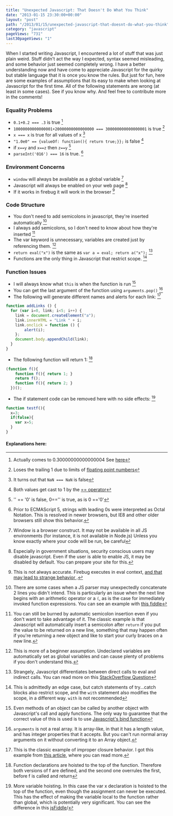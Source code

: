 ```yaml
---
title: "Unexpected Javascript: That Doesn't Do What You Think"
date: "2013-01-15 23:30:00+00:00"
layout: "post"
path: "/2013/01/15/unexpected-javascript-that-doesnt-do-what-you-think"
category: "javascript"
pageViews: "731"
last30pageViews: "1"
---
```


When I started writing Javascript, I encountered a lot of stuff that was just plain weird.  Stuff didn't act the way I expected, syntax seemed misleading, and some behavior just seemed completely wrong.  I have a better understanding now and have come to appreciate Javascript for the quirky but stable language that it is once you know the rules.  But just for fun, here are some examples of assumptions that its easy to make when looking at Javascript for the first time.  All of the following statements are wrong (at least in some cases).  See if you know why.  And feel free to contribute more in the comments!


### Equality Problems

- `0.1+0.2 === .3` is true [^1]
- `10000000000000001+20000000000000000 === 300000000000000001` is true [^2]
- ` x === x ` is true for all values of x [^3]
- `"1.0e0" == {valueOf: function(){ return true;}};` is false [^4]
- if `x==y` and `x==z` then `z==y` [^5]
- `parseInt('016') === 16` is true. [^6]

### Environment Concerns

- `window` will always be available as a global variable [^7]
- Javascript will always be enabled on your web page [^8]
- If it works in firebug it will work in the browser [^9]

### Code Structure

- You don't need to add semicolons in javascript, they're inserted automatically [^10]
- I always add semicolons, so I don't need to know about how they're inserted [^11]
- The var keyword is unnecessary, variables are created just by referencing them. [^12]
- `return eval("x")` is the same as `var a = eval; return a("x");` [^13]
- Functions are the only thing in Javascript that restrict scope.  [^14]

### Function Issues

- I will always know what `this` is when the function is run [^15]
- You can get the last argument of the function using `arguments.pop()` [^16]
- The following will generate different names and alerts for each link: [^17]

```javascript
function addLinks () {
  for (var i=0, link; i<5; i++) {
    link = document.createElement("a");
    link.innerHTML = "Link " + i;
    link.onclick = function () {
        alert(i);
    };
    document.body.appendChild(link);
  }
}
```

-  The following function will return 1: [^18]

```javascript
(function f(){
    function f(){ return 1; }
    return f();
    function f(){ return 2; }
  })();
```

- The if statement code can be removed here with no side effects: [^19]

```javascript
function testf(){
  x=3;
  if(false){
    var x=5;
  }
}
```

#### Explanations here:



[^1]: Actually comes to 0.30000000000000004 See [here][floatingpoint]

[^2]: Loses the trailing 1 due to limits of [floating point numbers][floatingpoint]

[^3]: It turns out that `NaN === NaN` is false

[^4]: Both values get cast to 1 by the [== operator][eqeq]

[^5]: '' == '0' is false, 0=='' is true, as is 0 =='0'

[^6]: Prior to ECMAScript 5, strings with leading 0s were interpreted as Octal Notation.  This is resolved in newer browsers, but IE8 and other older browsers still show this behavior.

[^7]: Window is a browser construct.  It may not be available in all JS environments (for instance, it is not available in Node.js)  Unless you know exactly where your code will be run, be careful

[^8]: Especially in government situations, security conscious users may disable javascript.  Even if the user is able to enable JS, it may be disabled by default.  You can prepare your site for this.

[^9]: This is not always accurate.  Firebug executes in eval context, [and that may lead to strange behavior ][deletebreakdown].

[^10]: There are some cases when a JS parser may unexpectedly concatenate 2 lines you didn't intend.  This is particularly an issue when the next line begins with an arithmetic operator or a `(`, as is the case for immediately invoked function expressions.  You can see an example with [this fiddle][semicolonfiddle]

[^11]: You can still be burned by automatic semicolon insertion even if you don't want to take advantage of it.  The classic example is that Javascript will automatically insert a semicolon after `return` if you put the value to be returned on a new line, something that may happen often if you're returning a new object and like to start your curly braces on a new line.

[^12]: This is more of a beginner assumption.  Undeclared variables are automatically set as global variables and can cause plenty of problems if you don't understand this.

[^13]: Strangely, Javascript differentiates between direct calls to eval and indirect calls. You can read more on this [StackOverflow Question][SOeval]

[^14]: This is admittedly an edge case, but catch statements of try...catch blocks also restrict scope, and the `with` statement also modifies the scope, in a different way.  `with` is not recommended

[^15]: Even methods of an object can be called by another object with Javascript's call and apply functions.  The only way to guarantee that the correct value of this is used is to use [Javascript's bind function][bindmdn]

[^16]: `arguments` is not a real array.  It is array-like, in that it has a length value, and has integer properties that it accepts.  But you can't run normal array arguments on it without converting it to an Array object.

[^17]: This is the classic example of improper closure behavior.  I got this example from [this article][closures], where you can read more.

[^18]: Function declarations are hoisted to the top of the function.  Therefore both versions of f are defined, and the second one overrules the first, before f is called and return

[^19]: More variable hoisting.  In this case the var x declaration is hoisted to the top of the function, even though the assignment can never be executed.  This has the effect of making the variable local to the function rather than global, which is potentially very significant.  You can see the difference in this [jsFiddle][hoistingfiddle]/


[floatingpoint]: http://stackoverflow.com/questions/588004/is-javascripts-floating-point-math-broken
[eqeq]:http://stackoverflow.com/questions/359494/javascript-vs-does-it-matter-which-equal-operator-i-use
[closures]: http://robertnyman.com/2008/10/09/explaining-javascript-scope-and-closures/
[jsquiz]: http://perfectionkills.com/javascript-quiz/
[hoistingfiddle]: http://jsfiddle.net/H4bCx/
[deletebreakdown]: http://perfectionkills.com/understanding-delete/
[semicolonfiddle]: http://jsfiddle.net/2XSCk/
[SOeval]: http://stackoverflow.com/questions/9107240/1-evalthis-vs-evalthis-in-javascript
[bindmdn]:https://developer.mozilla.org/en-US/docs/JavaScript/Reference/Global_Objects/Function/bind
